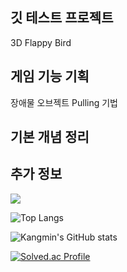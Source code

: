 ## 깃 테스트 프로젝트

3D Flappy Bird 

## 게임 기능 기획

장애물 오브젝트 Pulling 기법

## 기본 개념 정리


## 추가 정보
<picture>
  <source
    srcset="https://github-readme-stats.vercel.app/api?username=KangminLeo&show_icons=true&theme=dark"
    media="(prefers-color-scheme: dark)"
  />
  <source
    srcset="https://github-readme-stats.vercel.app/api?username=KangminLeo&show_icons=true"
    media="(prefers-color-scheme: light), (prefers-color-scheme: no-preference)"
  />
  <img src="https://github-readme-stats.vercel.app/api?username=KangminLeo&show_icons=true" />
</picture>



![Top Langs](https://github-readme-stats.vercel.app/api/top-langs/?username=KangminLeo&hide_progress=true)

![Kangmin's GitHub stats](https://github-readme-stats.vercel.app/api?username=KangminLeo&hide=contribs,prs&show_icons=true&theme=graywhite)

[![Solved.ac Profile](http://mazassumnida.wtf/api/generate_badge?boj=minrifle)](https://solved.ac/profile/minrifle)<br/>
